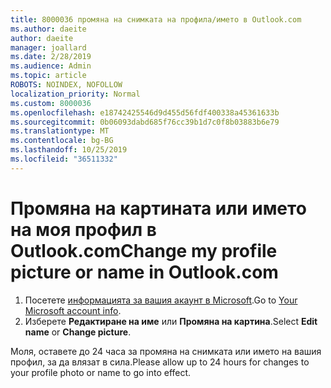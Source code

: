 ```yaml
---
title: 8000036 промяна на снимката на профила/името в Outlook.com
ms.author: daeite
author: daeite
manager: joallard
ms.date: 2/28/2019
ms.audience: Admin
ms.topic: article
ROBOTS: NOINDEX, NOFOLLOW
localization_priority: Normal
ms.custom: 8000036
ms.openlocfilehash: e18742425546d9d455d56fdf400338a45361633b
ms.sourcegitcommit: 0b06093dabd685f76cc39b1d7c0f8b03883b6e79
ms.translationtype: MT
ms.contentlocale: bg-BG
ms.lasthandoff: 10/25/2019
ms.locfileid: "36511332"
---
```

# <a name="change-my-profile-picture-or-name-in-outlookcom"></a><span data-ttu-id="1a286-102">Промяна на картината или името на моя профил в Outlook.com</span><span class="sxs-lookup"><span data-stu-id="1a286-102">Change my profile picture or name in Outlook.com</span></span>

1. <span data-ttu-id="1a286-103">Посетете [информацията за вашия акаунт в Microsoft](https://go.microsoft.com/fwlink/p/?linkid=860841).</span><span class="sxs-lookup"><span data-stu-id="1a286-103">Go to [Your Microsoft account info](https://go.microsoft.com/fwlink/p/?linkid=860841).</span></span>
1. <span data-ttu-id="1a286-104">Изберете **Редактиране на име** или **Промяна на картина**.</span><span class="sxs-lookup"><span data-stu-id="1a286-104">Select **Edit name** or **Change picture**.</span></span>

<span data-ttu-id="1a286-105">Моля, оставете до 24 часа за промяна на снимката или името на вашия профил, за да влязат в сила.</span><span class="sxs-lookup"><span data-stu-id="1a286-105">Please allow up to 24 hours for changes to your profile photo or name to go into effect.</span></span>